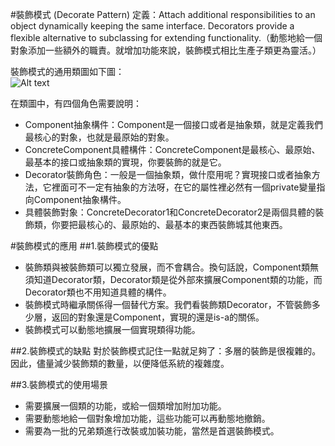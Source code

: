 #裝飾模式 (Decorate Pattern) 
定義：Attach additional responsibilities to an object dynamically keeping the same interface. Decorators provide a flexible alternative to subclassing for extending functionality.（動態地給一個對象添加一些額外的職責。就增加功能來說，裝飾模式相比生產子類更為靈活。）  


裝飾模式的通用類圖如下圖：  
![Alt text](decorator.jpg "裝飾模式類圖")

在類圖中，有四個角色需要說明：

- Component抽象構件：Component是一個接口或者是抽象類，就是定義我們最核心的對象，也就是最原始的對象。
- ConcreteComponent具體構件：ConcreteComponent是最核心、最原始、最基本的接口或抽象類的實現，你要裝飾的就是它。
- Decorator裝飾角色：一般是一個抽象類，做什麼用呢？實現接口或者抽象方法，它裡面可不一定有抽象的方法呀，在它的屬性裡必然有一個private變量指向Component抽象構件。
- 具體裝飾對象：ConcreteDecorator1和ConcreteDecorator2是兩個具體的裝飾類，你要把最核心的、最原始的、最基本的東西裝飾城其他東西。

#裝飾模式的應用
##1.裝飾模式的優點
 * 裝飾類與被裝飾類可以獨立發展，而不會耦合。換句話說，Component類無須知道Decorator類，Decorator類是從外部來擴展Component類的功能，而Decorator類也不用知道具體的構件。
 * 裝飾模式時繼承關係得一個替代方案。我們看裝飾類Decorator，不管裝飾多少層，返回的對象還是Component，實現的還是is-a的關係。
 * 裝飾模式可以動態地擴展一個實現類得功能。

##2.裝飾模式的缺點 
對於裝飾模式記住一點就足夠了：多層的裝飾是很複雜的。因此，儘量減少裝飾類的數量，以便降低系統的複雜度。  


##3.裝飾模式的使用場景
 * 需要擴展一個類的功能，或給一個類增加附加功能。
 * 需要動態地給一個對象增加功能，這些功能可以再動態地撤銷。
 * 需要為一批的兄弟類進行改裝或加裝功能，當然是首選裝飾模式。